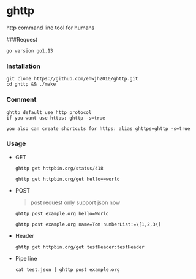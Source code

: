# ghttp
http command line tool for humans

###Request

```
go version go1.13
```



### Installation

```
git clone https://github.com/ehwjh2010/ghttp.git
cd ghttp && ./make
```



### Comment

```
ghttp default use http protocol
if you want use https: ghttp -s=true

you also can create shortcuts for https: alias ghttps=ghttp -s=true
```





### Usage

+ GET 

  ```
  ghttp get httpbin.org/status/418
  ```

  ```
  ghttp get httpbin.org/get hello==world
  ```

  

+ POST

  > post request only support json now

  ```
  ghttp post example.org hello=World
  ```

  ```
  ghttp post example.org name=Tom numberList:=\[1,2,3\]
  ```



+ Header

  ```
  ghttp get httpbin.org/get testHeader:testHeader
  ```



+ Pipe line

  ```
  cat test.json | ghttp post example.org
  ```

  